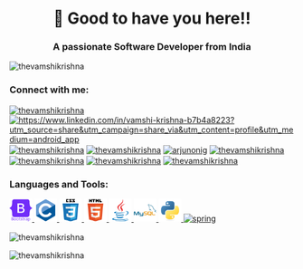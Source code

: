 <h1 align="center">👋 Good to have you here!!</h1>
<h3 align="center">A passionate Software Developer from India</h3>

<p align="left"> <img src="https://komarev.com/ghpvc/?username=thevamshikrishna&label=Profile%20views&color=0e75b6&style=flat" alt="thevamshikrishna" /> </p>

<h3 align="left">Connect with me:</h3>
<p align="left">
<a href="https://dev.to/thevamshikrishna" target="blank"><img align="center" src="https://raw.githubusercontent.com/rahuldkjain/github-profile-readme-generator/master/src/images/icons/Social/devto.svg" alt="thevamshikrishna" height="30" width="40" /></a>
<a href="https://linkedin.com/in/https://www.linkedin.com/in/vamshi-krishna-b7b4a8223?utm_source=share&utm_campaign=share_via&utm_content=profile&utm_medium=android_app" target="blank"><img align="center" src="https://raw.githubusercontent.com/rahuldkjain/github-profile-readme-generator/master/src/images/icons/Social/linked-in-alt.svg" alt="https://www.linkedin.com/in/vamshi-krishna-b7b4a8223?utm_source=share&utm_campaign=share_via&utm_content=profile&utm_medium=android_app" height="30" width="40" /></a>
<a href="https://stackoverflow.com/users/thevamshikrishna" target="blank"><img align="center" src="https://raw.githubusercontent.com/rahuldkjain/github-profile-readme-generator/master/src/images/icons/Social/stack-overflow.svg" alt="thevamshikrishna" height="30" width="40" /></a>
<a href="https://instagram.com/thevamshikrishna" target="blank"><img align="center" src="https://raw.githubusercontent.com/rahuldkjain/github-profile-readme-generator/master/src/images/icons/Social/instagram.svg" alt="thevamshikrishna" height="30" width="40" /></a>
<a href="https://www.codechef.com/users/arjunonig" target="blank"><img align="center" src="https://cdn.jsdelivr.net/npm/simple-icons@3.1.0/icons/codechef.svg" alt="arjunonig" height="30" width="40" /></a>
<a href="https://www.hackerrank.com/thevamshikrishna" target="blank"><img align="center" src="https://raw.githubusercontent.com/rahuldkjain/github-profile-readme-generator/master/src/images/icons/Social/hackerrank.svg" alt="thevamshikrishna" height="30" width="40" /></a>
<a href="https://codeforces.com/profile/thevamshikrishna" target="blank"><img align="center" src="https://raw.githubusercontent.com/rahuldkjain/github-profile-readme-generator/master/src/images/icons/Social/codeforces.svg" alt="thevamshikrishna" height="30" width="40" /></a>
<a href="https://www.leetcode.com/thevamshikrishna" target="blank"><img align="center" src="https://raw.githubusercontent.com/rahuldkjain/github-profile-readme-generator/master/src/images/icons/Social/leet-code.svg" alt="thevamshikrishna" height="30" width="40" /></a>
<a href="https://auth.geeksforgeeks.org/user/thevamshikrishna" target="blank"><img align="center" src="https://raw.githubusercontent.com/rahuldkjain/github-profile-readme-generator/master/src/images/icons/Social/geeks-for-geeks.svg" alt="thevamshikrishna" height="30" width="40" /></a>
</p>

<h3 align="left">Languages and Tools:</h3>
<p align="left"> <a href="https://getbootstrap.com" target="_blank" rel="noreferrer"> <img src="https://raw.githubusercontent.com/devicons/devicon/master/icons/bootstrap/bootstrap-plain-wordmark.svg" alt="bootstrap" width="40" height="40"/> </a> <a href="https://www.cprogramming.com/" target="_blank" rel="noreferrer"> <img src="https://raw.githubusercontent.com/devicons/devicon/master/icons/c/c-original.svg" alt="c" width="40" height="40"/> </a> <a href="https://www.w3schools.com/css/" target="_blank" rel="noreferrer"> <img src="https://raw.githubusercontent.com/devicons/devicon/master/icons/css3/css3-original-wordmark.svg" alt="css3" width="40" height="40"/> </a> <a href="https://www.w3.org/html/" target="_blank" rel="noreferrer"> <img src="https://raw.githubusercontent.com/devicons/devicon/master/icons/html5/html5-original-wordmark.svg" alt="html5" width="40" height="40"/> </a> <a href="https://www.java.com" target="_blank" rel="noreferrer"> <img src="https://raw.githubusercontent.com/devicons/devicon/master/icons/java/java-original.svg" alt="java" width="40" height="40"/> </a> <a href="https://www.mysql.com/" target="_blank" rel="noreferrer"> <img src="https://raw.githubusercontent.com/devicons/devicon/master/icons/mysql/mysql-original-wordmark.svg" alt="mysql" width="40" height="40"/> </a> <a href="https://www.python.org" target="_blank" rel="noreferrer"> <img src="https://raw.githubusercontent.com/devicons/devicon/master/icons/python/python-original.svg" alt="python" width="40" height="40"/> </a> <a href="https://spring.io/" target="_blank" rel="noreferrer"> <img src="https://www.vectorlogo.zone/logos/springio/springio-icon.svg" alt="spring" width="40" height="40"/> </a> </p>

<p><img align="center" src="https://github-readme-stats.vercel.app/api/top-langs?username=thevamshikrishna&show_icons=true&locale=en&layout=compact" alt="thevamshikrishna" /></p>

<p><img align="center" src="https://github-readme-streak-stats.herokuapp.com/?user=thevamshikrishna&" alt="thevamshikrishna" /></p>

